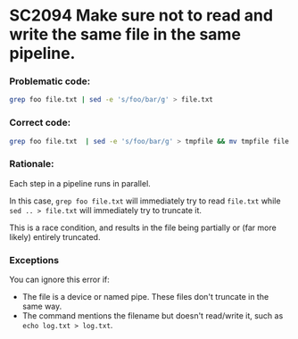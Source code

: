 # SC2094 Make sure not to read and write the same file in the same pipeline.

### Problematic code:

```sh
grep foo file.txt | sed -e 's/foo/bar/g' > file.txt
```

### Correct code:

```sh
grep foo file.txt  | sed -e 's/foo/bar/g' > tmpfile && mv tmpfile file.txt
```

### Rationale:

Each step in a pipeline runs in parallel.

In this case, `grep foo file.txt` will immediately try to read `file.txt` while `sed .. > file.txt` will immediately try to truncate it.

This is a race condition, and results in the file being partially or (far more likely) entirely truncated.

### Exceptions

You can ignore this error if:

* The file is a device or named pipe. These files don't truncate in the same way.
* The command mentions the filename but doesn't read/write it, such as `echo log.txt > log.txt`.
